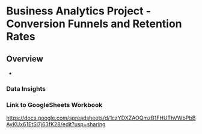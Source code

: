 # Business Analytics Project - Conversion Funnels and Retention Rates

## Overview
* 

### Data Insights

### Link to GoogleSheets Workbook
https://docs.google.com/spreadsheets/d/1czYDXZAOQmzB1FHUThVWbPbBAyKUx61EtSi7j63fK28/edit?usp=sharing


